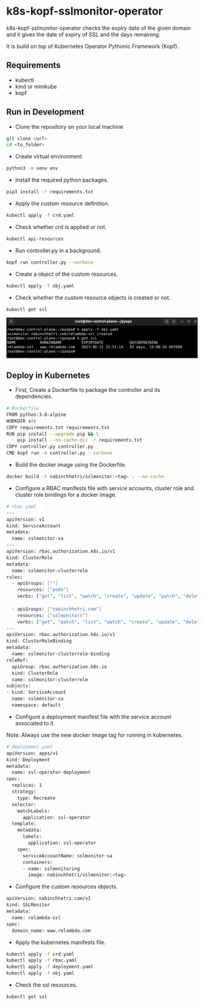 # k8s-kopf-sslmonitor-operator
k8s-kopf-sslmonitor-operator checks the expiry date of the given domain and it gives the date of expiry of SSL and the days remaining.

It is build on top of Kubernetes Operator Pythonic Framework (Kopf).

## Requirements
-  kubectl
-  kind or minikube
-  kopf

## Run in Development

- Clone the repository on your local machine
```bash
git clone <url>
cd <to_folder>
```

- Create virtual environment
```bash
python3 -m venv env
```
- Install the required python packages.

```bash
pip3 install -r requirements.txt
```
- Apply the custom resource definition.
```bash
kubectl apply -f crd.yaml
```
- Check whether crd is applied or not.
```bash
kubectl api-resources
```
- Run controller.py in a background.
```bash
kopf run controller.py --verbose
```
- Create a object of the custom resources.
```bash
kubectl apply -f obj.yaml
```
- Check whether the custom resource objects is created or not.

```bash
kubectl get ssl
```
![screenshots](./screenshots/relambda-ssl.png)

## Deploy in Kubernetes 
- First, Create a Dockerfile to package the controller and its dependencies.

```bash
# Dockerfile
FROM python:3.8-alpine
WORKDIR src
COPY requirements.txt requirements.txt
RUN pip install --upgrade pip && \
    pip install --no-cache-dir -r requirements.txt
COPY controller.py controller.py
CMD kopf run -A controller.py --verbose
```

- Build the docker image using the Dockerfile.

```bash
docker build -t nabinchhetri/sslmonitor:<tag> . --no-cache
```

- Configure a RBAC manifests file with service accounts, cluster role and cluster role bindings for a docker image.

```bash
# rbac.yaml
---
apiVersion: v1
kind: ServiceAccount
metadata:
  name: sslmonitor-sa
---
apiVersion: rbac.authorization.k8s.io/v1
kind: ClusterRole
metadata:
  name: sslmonitor-clusterrole
rules:
  - apiGroups: [""]
    resources: ["pods"]
    verbs: ["get", "list", "watch", "create", "update", "patch", "delete"]

  - apiGroups: ["nabinchhetri.com"]
    resources: ["sslmonitors"]
    verbs: ["get", "patch", "list", "watch", "create", "update", "delete"]
---
apiVersion: rbac.authorization.k8s.io/v1
kind: ClusterRoleBinding
metadata:
  name: sslmonitor-clusterrole-binding
roleRef:
  apiGroup: rbac.authorization.k8s.io
  kind: ClusterRole
  name: sslmonitor-clusterrole
subjects:
- kind: ServiceAccount
  name: sslmonitor-sa
  namespace: default
```

- Configure a deployment manifest file with the service account associated to it.

Note: Always use the new docker image tag for running in kubernetes.

```bash
# deployment.yaml
apiVersion: apps/v1
kind: Deployment
metadata:
  name: ssl-operator-deployment
spec:
  replicas: 1
  strategy:
    type: Recreate
  selector:
    matchLabels:
      application: ssl-operator
  template:
    metadata:
      labels:
        application: ssl-operator
    spec:
      serviceAccountName: sslmonitor-sa
      containers:
      - name: sslmonitoring
        image: nabinchhetri/sslmonitor:<tag>
```
- Configure the custom resources objects.
```bash
apiVersion: nabinchhetri.com/v1
kind: SSLMonitor
metadata:
  name: relambda-ssl
spec:
  domain_name: www.relambda.com
```

- Apply the kubernetes manifests file.

```bash
kubectl apply -f crd.yaml
kubectl apply -f rbac.yaml
kubectl apply -f deployment.yaml
kubectl apply -f obj.yaml
```
- Check the ssl resources.

```bash
kubectl get ssl
```